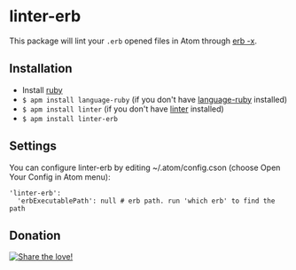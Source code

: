 # linter-erb

This package will lint your `.erb` opened files in Atom through [erb -x](http://www.ruby-lang.org/).

## Installation

* Install [ruby](http://www.ruby-lang.org/)
* `$ apm install language-ruby` (if you don't have [language-ruby](https://github.com/atom/language-ruby) installed)
* `$ apm install linter` (if you don't have [linter](https://github.com/AtomLinter/Linter) installed)
* `$ apm install linter-erb`

## Settings
You can configure linter-erb by editing ~/.atom/config.cson (choose Open Your Config in Atom menu):
```
'linter-erb':
  'erbExecutablePath': null # erb path. run 'which erb' to find the path
```

## Donation
[![Share the love!](https://chewbacco-stuff.s3.amazonaws.com/donate.png)](https://www.paypal.com/cgi-bin/webscr?cmd=_s-xclick&hosted_button_id=KXUYS4ARNHCN8)
